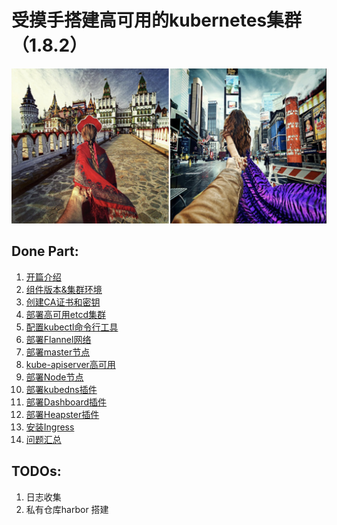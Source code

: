 # 受摸手搭建高可用的kubernetes集群（1.8.2）
![Alt Image Text](images//readme-01.jpg "Headline image")

## Done Part:

1. [开篇介绍](00-开篇介绍.md)
2. [组件版本&集群环境](01-组件版本_集群环境.md)
3. [创建CA证书和密钥](02-创建CA证书和密钥.md)
4. [部署高可用etcd集群](03-部署高可用etcd集群.md)
5. [配置kubectl命令行工具](04-配置kubectl命令行工具.md)
6. [部署Flannel网络](05-部署Flannel网络.md)
7. [部署master节点](06-部署master节点.md)
8. [kube-apiserver高可用](07-kube-apiserver高可用.md)
9. [部署Node节点](08-部署Node节点.md)
10. [部署kubedns插件](09-部署kubedns插件.md)
11. [部署Dashboard插件](10-部署Dashboard插件.md)
12. [部署Heapster插件](11-部署Heapster插件.md)
13. [安装Ingress](12-安装Ingress.md)
14. [问题汇总](13-问题汇总.md)

## TODOs:

1. 日志收集
2. 私有仓库harbor 搭建
